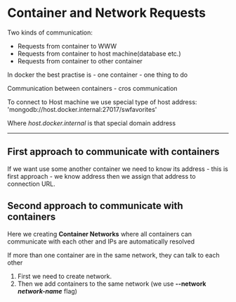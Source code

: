 # Container and Network Requests

Two kinds of communication:
- Requests from container to WWW
- Requests from container to host machine(database etc.)
- Requests from container to other container

In docker the best practise is - one container - one thing to do

Communication between containers - cros communication

To connect to Host machine we use special type of host address:
'mongodb://host.docker.internal:27017/swfavorites'

Where _host.docker.internal_ is that special domain address

---


## First approach to communicate with containers

If we want use some another container we need to know its address - this is first approach - we know address then we assign that address to connection URL.


## Second approach to communicate with containers

Here we creating **Container Networks** where all containers can communicate with each other and IPs are automatically resolved

If more than one container are in the same network, they can talk to each other

1. First we need to create network.
2. Then we add containers to the same network (we use **--network _network-name_** flag)